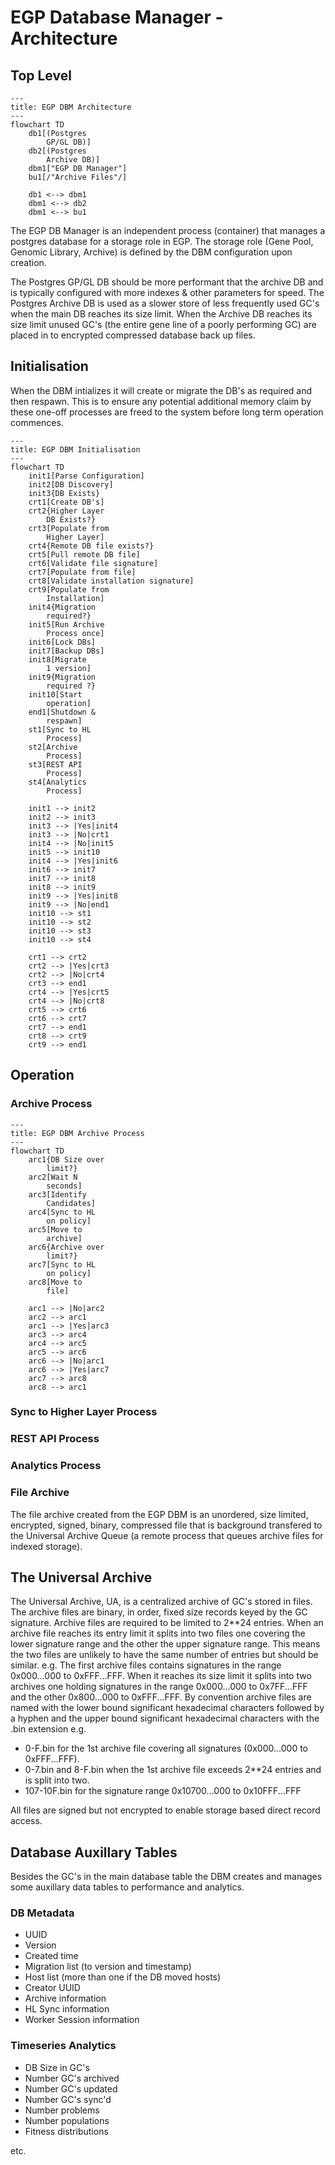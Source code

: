 # EGP Database Manager - Architecture

## Top Level

```mermaid
---
title: EGP DBM Architecture
---
flowchart TD
    db1[(Postgres
        GP/GL DB)]
    db2[(Postgres
        Archive DB)]
    dbm1["EGP DB Manager"]
    bu1[/"Archive Files"/]

    db1 <--> dbm1
    dbm1 <--> db2
    dbm1 <--> bu1
```

The EGP DB Manager is an independent process (container) that manages a postgres database for a storage role in EGP. The storage role (Gene Pool, Genomic Library, Archive) is defined by the DBM configuration upon creation.

The Postgres GP/GL DB should be more performant that the archive DB and is typically configured with more indexes & other parameters for speed. The Postgres Archive DB is used as a slower store of less frequently used GC's when the main DB reaches its size limit. When the Archive DB reaches its size limit unused GC's (the entire gene line of a poorly performing GC) are placed in to encrypted compressed database back up files.

## Initialisation

When the DBM intializes it will create or migrate the DB's as required and then respawn. This is to ensure any potential additional memory claim by these one-off processes are freed to the system before long term operation commences.

```mermaid
---
title: EGP DBM Initialisation
---
flowchart TD
    init1[Parse Configuration]
    init2[DB Discovery]
    init3{DB Exists}
    crt1[Create DB's]
    crt2{Higher Layer
        DB Exists?}
    crt3[Populate from
        Higher Layer]
    crt4{Remote DB file exists?}
    crt5[Pull remote DB file]
    crt6[Validate file signature]
    crt7[Populate from file]
    crt8[Validate installation signature]
    crt9[Populate from
        Installation]
    init4{Migration
        required?}
    init5[Run Archive
        Process once]
    init6[Lock DBs]
    init7[Backup DBs]
    init8[Migrate
        1 version]
    init9{Migration
        required ?}
    init10[Start
        operation]
    end1[Shutdown &
        respawn]
    st1[Sync to HL
        Process]
    st2[Archive
        Process]
    st3[REST API
        Process]
    st4[Analytics
        Process]

    init1 --> init2
    init2 --> init3
    init3 --> |Yes|init4
    init3 --> |No|crt1
    init4 --> |No|init5
    init5 --> init10
    init4 --> |Yes|init6
    init6 --> init7
    init7 --> init8
    init8 --> init9
    init9 --> |Yes|init8
    init9 --> |No|end1
    init10 --> st1
    init10 --> st2
    init10 --> st3
    init10 --> st4

    crt1 --> crt2
    crt2 --> |Yes|crt3
    crt2 --> |No|crt4
    crt3 --> end1
    crt4 --> |Yes|crt5
    crt4 --> |No|crt8
    crt5 --> crt6
    crt6 --> crt7
    crt7 --> end1
    crt8 --> crt9
    crt9 --> end1

```

## Operation

### Archive Process

```mermaid
---
title: EGP DBM Archive Process
---
flowchart TD
    arc1{DB Size over
        limit?}
    arc2[Wait N
        seconds]
    arc3[Identify
        Candidates]
    arc4[Sync to HL
        on policy]
    arc5[Move to
        archive]
    arc6{Archive over
        limit?}
    arc7[Sync to HL
        on policy]
    arc8[Move to
        file]
        
    arc1 --> |No|arc2
    arc2 --> arc1
    arc1 --> |Yes|arc3
    arc3 --> arc4
    arc4 --> arc5
    arc5 --> arc6
    arc6 --> |No|arc1
    arc6 --> |Yes|arc7
    arc7 --> arc8
    arc8 --> arc1
```

### Sync to Higher Layer Process

### REST API Process

### Analytics Process

### File Archive

The file archive created from the EGP DBM is an unordered, size limited, encrypted, signed, binary, compressed file that is
background transfered to the Universal Archive Queue (a remote process that queues archive files for indexed storage).

## The Universal Archive

The Universal Archive, UA, is a centralized archive of GC's stored in files. The archive files are binary, in order, fixed size
records keyed by the GC signature. Archive files are required to be limited to 2**24 entries. When an archive file reaches its
entry limit it splits into two files one covering the lower signature range and the other the upper signature range. This means
the two files are unlikely to have the same number of entries but should be similar. e.g. The first archive files contains
signatures in the range 0x000...000 to 0xFFF...FFF. When it reaches its size limit it splits into two archives one holding
signatures in the range 0x000...000 to 0x7FF...FFF and the other 0x800...000 to 0xFFF...FFF. By convention archive files are named
with the lower bound significant hexadecimal characters followed by a hyphen and the upper bound significant hexadecimal characters
with the .bin extension e.g.

- 0-F.bin for the 1st archive file covering all signatures (0x000...000 to 0xFFF...FFF).
- 0-7.bin and 8-F.bin when the 1st archive file exceeds 2**24 entries and is split into two.
- 107-10F.bin for the signature range 0x10700...000 to 0x10FFF...FFF

All files are signed but not encrypted to enable storage based direct record access.

## Database Auxillary Tables

Besides the GC's in the main database table the DBM creates and manages some auxillary data tables to performance and analytics.

### DB Metadata

- UUID
- Version
- Created time
- Migration list (to version and timestamp)
- Host list (more than one if the DB moved hosts)
- Creator UUID
- Archive information
- HL Sync information
- Worker Session information

### Timeseries Analytics

- DB Size in GC's
- Number GC's archived
- Number GC's updated
- Number GC's sync'd
- Number problems
- Number populations
- Fitness distributions

etc.
